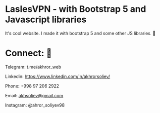 # LaslesVPN - with Bootstrap 5 and Javascript libraries

It's cool website. I made it with  bootstrap 5 and some other JS libraries. 🎉


# Connect: 🚩

Telegram:  t.me/akhror_web

Linkedin:  https://www.linkedin.com/in/akhrorsoliev/

Phone:  +998 97 206 2922

Email:  akhsoliev@gmail.com

Instagram: @ahror_soliyev98
